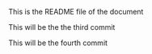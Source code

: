 This is the README file of the document

This will be the the third commit

This will be the fourth commit
